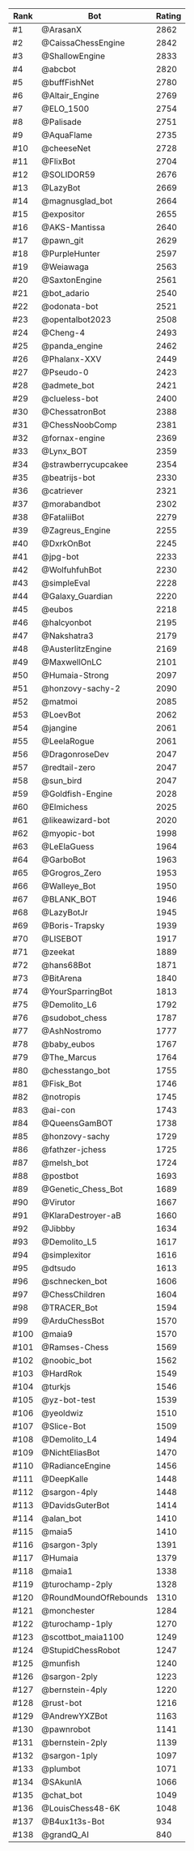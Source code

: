 Rank|Bot|Rating
---|---|---
#1|@ArasanX|2862
#2|@CaissaChessEngine|2842
#3|@ShallowEngine|2833
#4|@abcbot|2820
#5|@buffFishNet|2780
#6|@Altair_Engine|2769
#7|@ELO_1500|2754
#8|@Palisade|2751
#9|@AquaFlame|2735
#10|@cheeseNet|2728
#11|@FlixBot|2704
#12|@SOLIDOR59|2676
#13|@LazyBot|2669
#14|@magnusglad_bot|2664
#15|@expositor|2655
#16|@AKS-Mantissa|2640
#17|@pawn_git|2629
#18|@PurpleHunter|2597
#19|@Weiawaga|2563
#20|@SaxtonEngine|2561
#21|@bot_adario|2540
#22|@odonata-bot|2521
#23|@opentalbot2023|2508
#24|@Cheng-4|2493
#25|@panda_engine|2462
#26|@Phalanx-XXV|2449
#27|@Pseudo-0|2423
#28|@admete_bot|2421
#29|@clueless-bot|2400
#30|@ChessatronBot|2388
#31|@ChessNoobComp|2381
#32|@fornax-engine|2369
#33|@Lynx_BOT|2359
#34|@strawberrycupcakee|2354
#35|@beatrijs-bot|2330
#36|@catriever|2321
#37|@morabandbot|2302
#38|@FataliiBot|2279
#39|@Zagreus_Engine|2255
#40|@DxrkOnBot|2245
#41|@jpg-bot|2233
#42|@WolfuhfuhBot|2230
#43|@simpleEval|2228
#44|@Galaxy_Guardian|2220
#45|@eubos|2218
#46|@halcyonbot|2195
#47|@Nakshatra3|2179
#48|@AusterlitzEngine|2169
#49|@MaxwellOnLC|2101
#50|@Humaia-Strong|2097
#51|@honzovy-sachy-2|2090
#52|@matmoi|2085
#53|@LoevBot|2062
#54|@jangine|2061
#55|@LeelaRogue|2061
#56|@DragonroseDev|2047
#57|@redtail-zero|2047
#58|@sun_bird|2047
#59|@Goldfish-Engine|2028
#60|@Elmichess|2025
#61|@likeawizard-bot|2020
#62|@myopic-bot|1998
#63|@LeElaGuess|1964
#64|@GarboBot|1963
#65|@Grogros_Zero|1953
#66|@Walleye_Bot|1950
#67|@BLANK_BOT|1946
#68|@LazyBotJr|1945
#69|@Boris-Trapsky|1939
#70|@LISEBOT|1917
#71|@zeekat|1889
#72|@hans68Bot|1871
#73|@BitArena|1840
#74|@YourSparringBot|1813
#75|@Demolito_L6|1792
#76|@sudobot_chess|1787
#77|@AshNostromo|1777
#78|@baby_eubos|1767
#79|@The_Marcus|1764
#80|@chesstango_bot|1755
#81|@Fisk_Bot|1746
#82|@notropis|1745
#83|@ai-con|1743
#84|@QueensGamBOT|1738
#85|@honzovy-sachy|1729
#86|@fathzer-jchess|1725
#87|@melsh_bot|1724
#88|@postbot|1693
#89|@Genetic_Chess_Bot|1689
#90|@Virutor|1667
#91|@KlaraDestroyer-aB|1660
#92|@Jibbby|1634
#93|@Demolito_L5|1617
#94|@simplexitor|1616
#95|@dtsudo|1613
#96|@schnecken_bot|1606
#97|@ChessChildren|1604
#98|@TRACER_Bot|1594
#99|@ArduChessBot|1570
#100|@maia9|1570
#101|@Ramses-Chess|1569
#102|@noobic_bot|1562
#103|@HardRok|1549
#104|@turkjs|1546
#105|@yz-bot-test|1539
#106|@yeoldwiz|1510
#107|@Slice-Bot|1509
#108|@Demolito_L4|1494
#109|@NichtEliasBot|1470
#110|@RadianceEngine|1456
#111|@DeepKalle|1448
#112|@sargon-4ply|1448
#113|@DavidsGuterBot|1414
#114|@alan_bot|1410
#115|@maia5|1410
#116|@sargon-3ply|1391
#117|@Humaia|1379
#118|@maia1|1338
#119|@turochamp-2ply|1328
#120|@RoundMoundOfRebounds|1310
#121|@monchester|1284
#122|@turochamp-1ply|1270
#123|@scottbot_maia1100|1249
#124|@StupidChessRobot|1247
#125|@munfish|1240
#126|@sargon-2ply|1223
#127|@bernstein-4ply|1220
#128|@rust-bot|1216
#129|@AndrewYXZBot|1163
#130|@pawnrobot|1141
#131|@bernstein-2ply|1139
#132|@sargon-1ply|1097
#133|@plumbot|1071
#134|@SAkunIA|1066
#135|@chat_bot|1049
#136|@LouisChess48-6K|1048
#137|@B4ux1t3s-Bot|934
#138|@grandQ_AI|840
